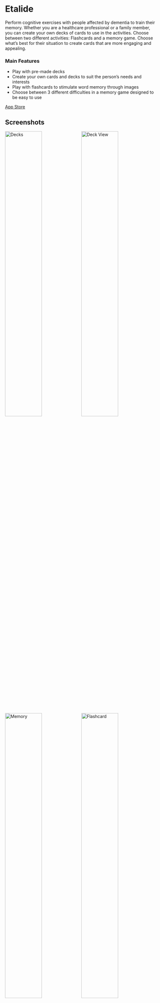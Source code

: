 # Etalide

Perform cognitive exercises with people affected by dementia to train their memory. Whether you are a healthcare professional or a family member, you can create your own decks of cards to use in the activities. Choose between two different activities: Flashcards and a memory game. Choose what’s best for their situation to create cards that are more engaging and appealing.

### Main Features
- Play with pre-made decks
- Create your own cards and decks to suit the person’s needs and interests
- Play with flashcards to stimulate word memory through images
- Choose between 3 different difficulties in a memory game designed to be easy to use

[App Store](https://apps.apple.com/app/etalide/id1629237785)

## Screenshots

<div>
  <img width="49%" alt="Decks" src="https://user-images.githubusercontent.com/57409167/179256262-57f6a051-d4f5-437a-8d8b-d56c06f35b1e.png">
  <img width="49%" alt="Deck View" src="https://user-images.githubusercontent.com/57409167/179256292-7c22ef0b-e9dc-4250-8c74-dac2329668e8.png">
</div>

<div>
  <img width="49%" alt="Memory" src="https://user-images.githubusercontent.com/57409167/179257020-19f2dbf8-86f7-4229-b166-d67030c90930.png">
  <img width="49%" alt="Flashcard" src="https://user-images.githubusercontent.com/57409167/179256276-bfc4e44c-45d7-45e9-849e-6cbdab7c4bf6.png">
</div>
